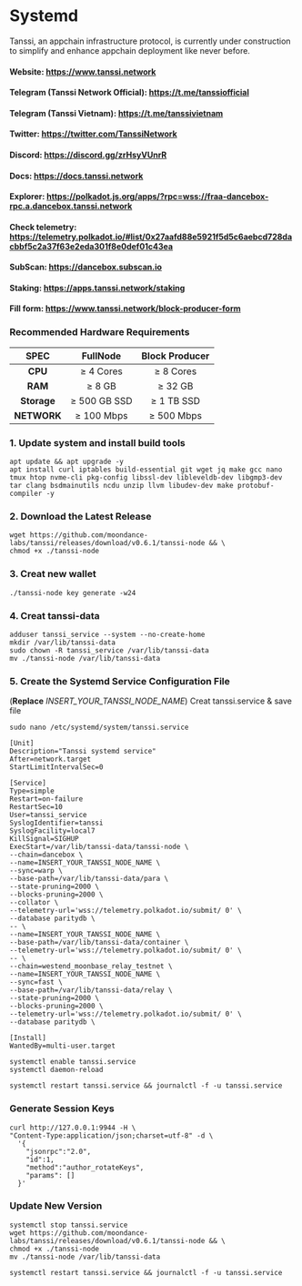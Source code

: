 # Systemd

Tanssi, an appchain infrastructure protocol, is currently under construction to simplify and enhance appchain deployment like never before.

#### Website: https://www.tanssi.network

#### Telegram (Tanssi Network Official): https://t.me/tanssiofficial

#### Telegram (Tanssi Vietnam): https://t.me/tanssivietnam

#### Twitter: https://twitter.com/TanssiNetwork

#### Discord: https://discord.gg/zrHsyVUnrR

#### Docs: https://docs.tanssi.network

#### Explorer: https://polkadot.js.org/apps/?rpc=wss://fraa-dancebox-rpc.a.dancebox.tanssi.network

#### Check telemetry: https://telemetry.polkadot.io/#list/0x27aafd88e5921f5d5c6aebcd728dacbbf5c2a37f63e2eda301f8e0def01c43ea

#### SubScan: https://dancebox.subscan.io

#### Staking: https://apps.tanssi.network/staking

#### Fill form: https://www.tanssi.network/block-producer-form

### Recommended Hardware Requirements

|     SPEC    |   FullNode   | Block Producer |
| :---------: | :----------: | :------------: |
|   **CPU**   |   ≥ 4 Cores  |    ≥ 8 Cores   |
|   **RAM**   |    ≥ 8 GB    |     ≥ 32 GB    |
| **Storage** | ≥ 500 GB SSD |   ≥ 1 TB SSD   |
| **NETWORK** |  ≥ 100 Mbps  |   ≥ 500 Mbps   |

### 1. Update system and install build tools

```
apt update && apt upgrade -y
apt install curl iptables build-essential git wget jq make gcc nano tmux htop nvme-cli pkg-config libssl-dev libleveldb-dev libgmp3-dev tar clang bsdmainutils ncdu unzip llvm libudev-dev make protobuf-compiler -y
```

### 2. Download the Latest Release

```
wget https://github.com/moondance-labs/tanssi/releases/download/v0.6.1/tanssi-node && \
chmod +x ./tanssi-node
```

### 3. Creat new wallet

```
./tanssi-node key generate -w24
```

### 4. Creat tanssi-data

```
adduser tanssi_service --system --no-create-home
mkdir /var/lib/tanssi-data
sudo chown -R tanssi_service /var/lib/tanssi-data
mv ./tanssi-node /var/lib/tanssi-data
```

### 5. Create the Systemd Service Configuration File

(**Replace** _INSERT\_YOUR\_TANSSI\_NODE\_NAME_) Creat tanssi.service & save file

```
sudo nano /etc/systemd/system/tanssi.service
```

```
[Unit]
Description="Tanssi systemd service"
After=network.target
StartLimitIntervalSec=0

[Service]
Type=simple
Restart=on-failure
RestartSec=10
User=tanssi_service
SyslogIdentifier=tanssi
SyslogFacility=local7
KillSignal=SIGHUP
ExecStart=/var/lib/tanssi-data/tanssi-node \
--chain=dancebox \
--name=INSERT_YOUR_TANSSI_NODE_NAME \
--sync=warp \
--base-path=/var/lib/tanssi-data/para \
--state-pruning=2000 \
--blocks-pruning=2000 \
--collator \
--telemetry-url='wss://telemetry.polkadot.io/submit/ 0' \
--database paritydb \
-- \
--name=INSERT_YOUR_TANSSI_NODE_NAME \
--base-path=/var/lib/tanssi-data/container \
--telemetry-url='wss://telemetry.polkadot.io/submit/ 0' \
-- \
--chain=westend_moonbase_relay_testnet \
--name=INSERT_YOUR_TANSSI_NODE_NAME \
--sync=fast \
--base-path=/var/lib/tanssi-data/relay \
--state-pruning=2000 \
--blocks-pruning=2000 \
--telemetry-url='wss://telemetry.polkadot.io/submit/ 0' \
--database paritydb \

[Install]
WantedBy=multi-user.target
```

```
systemctl enable tanssi.service
systemctl daemon-reload
```

```
systemctl restart tanssi.service && journalctl -f -u tanssi.service
```

### Generate Session Keys

```
curl http://127.0.0.1:9944 -H \
"Content-Type:application/json;charset=utf-8" -d \
  '{
    "jsonrpc":"2.0",
    "id":1,
    "method":"author_rotateKeys",
    "params": []
  }'
```

### Update New Version

```
systemctl stop tanssi.service
wget https://github.com/moondance-labs/tanssi/releases/download/v0.6.1/tanssi-node && \
chmod +x ./tanssi-node
mv ./tanssi-node /var/lib/tanssi-data
```

```
systemctl restart tanssi.service && journalctl -f -u tanssi.service
```
